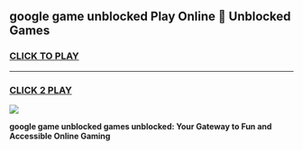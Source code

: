 
## google game unblocked Play Online 👋 Unblocked Games
<h3>
<a href="https://premium.freeplayer.one?title=google_game_unblocked&ref=19F">CLICK TO PLAY</a></h3>
<hr>

<h3>
<a href="https://premium.freeplayer.one?title=google_game_unblocked&ref=19F">CLICK 2 PLAY</a>
  
</h3>

<a href="https://premium.freeplayer.one?title=google_game_unblocked&ref=19F"><img src="https://clearcache.store/games.png"></a>


**google game unblocked games unblocked: Your Gateway to Fun and Accessible Online Gaming**
